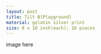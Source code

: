 ```yaml
---
layout: post
title: Tilt B(Playground)
material: gelatin silver print
size: 8 x 10 inch(each); 16 pieces
---
```


image here
